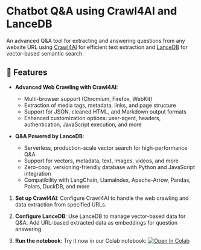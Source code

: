 # Chatbot Q&A using Crawl4AI and LanceDB

An advanced Q&A tool for extracting and answering questions from any website URL using [Crawl4AI](https://github.com/yourusername/crawl4ai) for efficient text extraction and [LanceDB](https://github.com/yourusername/lancedb) for vector-based semantic search.

## 🚀 Features

- **Advanced Web Crawling with Crawl4AI**:  
  - Multi-browser support (Chromium, Firefox, WebKit)
  - Extraction of media tags, metadata, links, and page structure
  - Support for JSON, cleaned HTML, and Markdown output formats
  - Enhanced customization options: user-agent, headers, authentication, JavaScript execution, and more
  
- **Q&A Powered by LanceDB**:
  - Serverless, production-scale vector search for high-performance Q&A
  - Support for vectors, metadata, text, images, videos, and more
  - Zero-copy, versioning-friendly database with Python and JavaScript integration
  - Compatibility with LangChain, LlamaIndex, Apache-Arrow, Pandas, Polars, DuckDB, and more




1. **Set up Crawl4AI**: Configure Crawl4AI to handle the web crawling and data extraction from specified URLs.

2. **Configure LanceDB**: Use LanceDB to manage vector-based data for Q&A. Add URL-based extracted data as embeddings for question answering.

3. **Run the notebook**: Try it now in our Colab notebook:   <a href="https://colab.research.google.com/github/lancedb/vectordb-recipes/blob/main/examples/CrawlerQ&A_website/main.ipynb"><img src="https://colab.research.google.com/assets/colab-badge.svg" alt="Open In Colab"></a>
